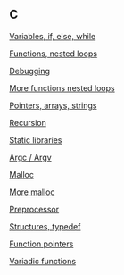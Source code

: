 C
---

[Variables, if, else, while](0x01-variables_if_else_while/README.md)

[Functions, nested loops](0x02-functions_nested_loops/README.md)

[Debugging](0x03-debugging/README.md)

[More functions nested loops](0x04-more_functions_nested_loops/README.md)

[Pointers, arrays, strings](0x05-pointers_arrays_strings/README.md)

[](0x06-pointers_arrays_strings/README.md)

[](0x07-pointers_arrays_strings/README.md)

[Recursion](0x07-recursion/README.md)

[Static libraries](0x09-static_libraries)

[Argc / Argv](0x0A-argc_argv)

[Malloc](0x0B-malloc/README.md)

[More malloc](0x0C-more_malloc/README.md)

[Preprocessor](0x0D-preprocessor/README.md)

[Structures, typedef](0x0E-structures_typedef/README.md)

[Function pointers](0x0F-function_pointers/README.md)

[Variadic functions](0x10-variadic_functions)